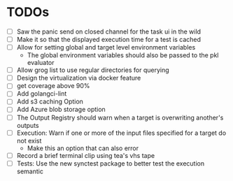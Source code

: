 # TODOs

- [ ] Saw the panic send on closed channel for the task ui in the wild
- [ ] Make it so that the displayed execution time for a test is cached
- [ ] Allow for setting global and target level environment variables
  - The global environment variables should also be passed to the pkl evaluator
- [ ] Allow grog list to use regular directories for querying
- [ ] Design the virtualization via docker feature
- [ ] get coverage above 90%
- [ ] Add golangci-lint
- [ ] Add s3 caching Option
- [ ] Add Azure blob storage option
- [ ] The Output Registry should warn when a target is overwriting another's outputs
- [ ] Execution: Warn if one or more of the input files specified for a target do not exist
  - Make this an option that can also error
- [ ] Record a brief terminal clip using tea's vhs tape
- [ ] Tests: Use the new synctest package to better test the execution semantic
